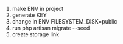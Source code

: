 1. make ENV in project 
2. generate KEY
3. change in ENV FILESYSTEM_DISK=public
4. run php artisan migrate --seed
5. create storage link
